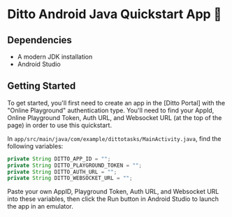 # Ditto Android Java Quickstart App 🚀

## Dependencies

- A modern JDK installation
- Android Studio

## Getting Started

To get started, you'll first need to create an app in the [Ditto Portal] with the
"Online Playground" authentication type. You'll need to find your AppId, Online Playground Token, Auth URL, and Websocket URL (at the top of the page) in order to use this quickstart.

In `app/src/main/java/com/example/dittotasks/MainActivity.java`, find the following variables:

```java
private String DITTO_APP_ID = "";
private String DITTO_PLAYGROUND_TOKEN = "";
private String DITTO_AUTH_URL = "";
private String DITTO_WEBSOCKET_URL = "";
```

Paste your own AppID, Playground Token, Auth URL, and Websocket URL into these variables, then click the Run button in Android Studio to launch the app in an emulator.
